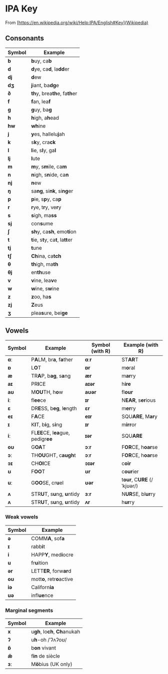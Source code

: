 # IPA Key

From [https://en.wikipedia.org/wiki/Help:IPA/English#Key](Wikipedia)

## Consonants

| Symbol | Example                               |
| ------ | ------------------------------------- |
| **b**  | **b**uy, ca**b**                      |
| **d**  | **d**ye, ca**d**, la**dd**er          |
| **dj** | **d**ew                               |
| **dʒ** | **j**iant, ba**dg**e                  |
| **ð**  | **th**y, brea**th**e, fa**th**er      |
| **f**  | **f**an, lea**f**                     |
| **ɡ**  | **g**uy, ba**g**                      |
| **h**  | **h**igh, a**h**ead                   |
| **hw** | **wh**ine                             |
| **j**  | **y**es, hallelu**j**ah               |
| **k**  | s**k**y, cra**ck**                    |
| **l**  | **l**ie, s**l**y, ga**l**             |
| **lj** | **l**ute                              |
| **m**  | **m**y, s**m**ile, ca**m**            |
| **n**  | **n**igh, s**n**ide, ca**n**          |
| **nj** | **n**ew                               |
| **ŋ**  | sa**ng**, si**nk**, si**ng**er        |
| **p**  | **p**ie, s**p**y, ca**p**             |
| **r**  | **r**ye, t**r**y, ve**r**y            |
| **s**  | **s**igh, ma**ss**                    |
| **sj** | con**s**ume                           |
| **ʃ**  | **sh**y, ca**sh**, emo**ti**on        |
| **t**  | **t**ie, s**t**y, ca**t**, la**tt**er |
| **tj** | **t**une                              |
| **tʃ** | **Ch**ina, ca**tch**                  |
| **θ**  | **th**igh, ma**th**                   |
| **θj** | en**th**use                           |
| **v**  | **v**ine, lea**v**e                   |
| **w**  | **w**ine, s**w**ine                   |
| **z**  | **z**oo, ha**s**                      |
| **zj** | **Z**eus                              |
| **ʒ**  | plea**s**ure, bei**ge**               |

## Vowels

| Symbol | Example                              | Symbol (with R) | Example (with R)              |
| ------ | ------------------------------------ | --------------- | ----------------------------- |
| **ɑː** | P**A**LM, br**a**, f**a**ther        | **ɑːr**         | ST**AR**T                     |
| **ɒ**  | L**O**T                              | **ɒr**          | m**o**ral                     |
| **æ**  | TR**A**P, b**ag**, s**a**ng          | **ær**          | m**ar**ry                     |
| **aɪ** | PR**I**CE                            | **aɪər**        | h**ire**                      |
| **aʊ** | M**OU**TH, h**o**w                   | **aʊər**        | fl**our**                     |
| **iː** | fl**ee**ce                           | **ɪr**          | N**EAR**, s**er**ious         |
| **ɛ**  | DR**E**SS, b**eg**, l**e**ngth       | **ɛr**          | m**er**ry                     |
| **eɪ** | F**A**CE                             | **eɪr**         | SQU**ARE**, M**ar**y          |
| **ɪ**  | K**I**T, b**i**g, s**i**ng           | **ɪr**          | m**irr**or                    |
| **iː** | FL**EE**CE, l**ea**gue, pedigr**ee** | **ɪər**         | SQU**ARE**                    |
| **oʊ** | G**OA**T                             | **ɔːr**         | F**OR**CE, h**oar**se         |
| **ɔː** | TH**OU**GHT, c**augh**t              | **ɔːr**         | F**OR**CE, h**oar**se         |
| **ɔɪ** | CH**OI**CE                           | **ɔɪər**        | c**oir**                      |
| **ʊ**  | F**OO**T                             | **ʊr**          | c**our**ier                   |
| **uː** | G**OO**SE, cr**u**el                 | **ʊər**         | t**our**, C**URE** (/ˈkjʊər/) |
| **ʌ**  | STR**U**T, s**u**ng, **u**ntidy      | **ɜːr**         | N**UR**SE, bl**ur**ry         |
| **ʌ**  | STR**U**T, s**u**ng, **u**ntidy      | **ʌr**          | h**ur**ry                     |

### Weak vowels

| Symbol | Example                    |
| ------ | -------------------------- |
| **ə**  | COMM**A**, sof**a**        |
| **ɪ**  | rabb**i**t                 |
| **i**  | HAPP**Y**, med**i**ocre    |
| **u**  | fr**u**ition               |
| **ər** | LETT**ER**, forw**ar**d    |
| **oʊ** | mott**o**, retr**o**active |
| **iə** | Californ**ia**             |
| **uə** | infl**ue**nce              |

### Marginal segments

| Symbol | Example                         |
| ------ | ------------------------------- |
| **x**  | u**gh**, lo**ch**, **Ch**anukah |
| **ʔ**  | u**h**-oh /ˈʔʌʔoʊ/              |
| **ɒ̃**  | b**on** vivant                  |
| **æ̃**  | f**in** de siècle               |
| **ɜː** | M**ö**bius (UK only)            |
